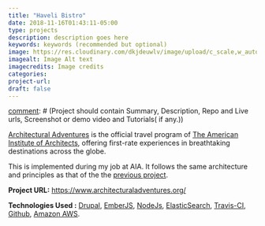 ```yaml
---
title: "Haveli Bistro"
date: 2018-11-16T01:43:11-05:00
type: projects
description: description goes here  
keywords: keywords (recommended but optional)
image: https://res.cloudinary.com/dkjdeuwlv/image/upload/c_scale,w_auto,q_auto/v1542351246/bargavkondapu.com/projects/haveli-bistro.png
imagealt: Image Alt text  
imagecredits: Image credits
categories:
project-url:
draft: false
---
```


[comment]: # (Project should contain Summary, Description, Repo and Live urls, Screenshot or demo video and Tutorials( if any.))

[comment]: # (Website/organization description)
[Architectural Adventures](https://www.architecturaladventures.org/) is the official travel program of [The American Institute of Architects](https://www.aia.org/), offering first-rate experiences in breathtaking destinations across the globe.

[comment]: # (Details about project)
This is implemented during my job at AIA. It follows the same architecture and principles as that of the the [previous project](/projects/the-american-institute-of-architects).

**Project URL:** https://www.architecturaladventures.org/

**Technologies Used :**  [Drupal](https://www.drupal.org/), [EmberJS](https://www.emberjs.com/),
 [NodeJs](https://nodejs.org/en/), [ElasticSearch](https://www.elastic.co/), [Travis-CI](https://travis-ci.org/), [Github](https://github.com/), [Amazon AWS](https://aws.amazon.com/).
